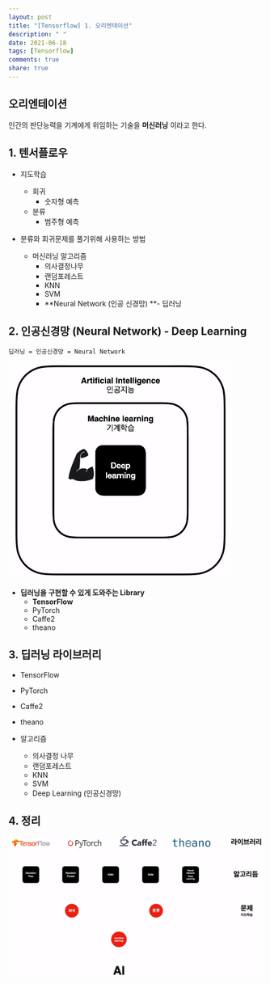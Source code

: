 ```yaml
---
layout: post
title: "[Tensorflow] 1. 오리엔테이션"
description: " "
date: 2021-06-18
tags: [Tensorflow]
comments: true
share: true
---
```


## 오리엔테이션

인간의 판단능력을 기계에게 위임하는 기술을 **머신러닝** 이라고 한다.



## 1. 텐서플로우

- 지도학습
  - 회귀
    - 숫자형 예측
  - 분류
    - 범주형 예측



- 분류와 회귀문제를 풀기위해 사용하는 방법
  - 머신러닝 알고리즘
    - 의사결정나무
    - 랜덤포레스트
    - KNN
    - SVM
    - **Neural Network (인공 신경망) **- 딥러닝





## 2. 인공신경망 (Neural Network) - Deep Learning

`딥러닝 = 인공신경망 = Neural Network`

<img src="images/image-20200826021622522.png" alt="image-20200826021622522" style="zoom:50%;" />



- **딥러닝을 구현할 수 있게 도와주는 Library**
  - **TensorFlow**
  - PyTorch
  - Caffe2
  - theano





## 3. 딥러닝 라이브러리

- TensorFlow
- PyTorch
- Caffe2
- theano



- 알고리즘
  - 의사결정 나무
  - 랜덤포레스트
  - KNN
  - SVM
  - Deep Learning (인공신경망)





## 4. 정리

![image-20200826021856722](images/image-20200826021856722.png)

